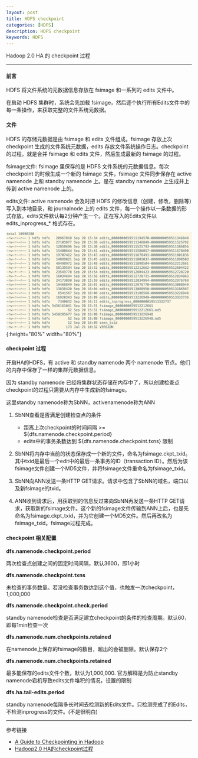 ```yaml
---
layout: post
title: HDFS checkpoint
categories: [HDFS]
description: HDFS checkpoint
keywords: HDFS
---
```


Hadoop 2.0 HA 的 checkpoint 过程

---

#### 前言

HDFS 将文件系统的元数据信息存放在 fsimage 和一系列的 edits 文件中。

在启动 HDFS 集群时，系统会先加载 fsimage，然后逐个执行所有Edits文件中的每一条操作，来获取完整的文件系统元数据。

#### 文件

HDFS 的存储元数据是由 fsimage 和 edits 文件组成。fsimage 存放上次 checkpoint 生成的文件系统元数据，edits 存放文件系统操作日志。checkpoint的过程，就是合并 fsimage 和 edits 文件，然后生成最新的 fsimage 的过程。

fsimage文件: fsimage 里保存的是 HDFS 文件系统的元数据信息。每次 checkpoint 的时候生成一个新的 fsimage 文件，fsimage 文件同步保存在 active namenode 上和 standby namenode 上。是在 standby namenode 上生成并上传到 active namenode 上的。

edits文件: active namenode 会及时把 HDFS 的修改信息（创建，修改，删除等）写入到本地目录，和 journalnode 上的 edits 文件，每一个操作以一条数据的形式存放。edits文件默认每2分钟产生一个。正在写入的Edits文件以 edits_inprogress_* 格式存在。

![](/images/blog/2019-09-20-1.png){:height="80%" width="80%"}

#### checkpoint 过程

开启HA的HDFS，有 active 和 standby namenode 两个 namenode 节点。他们的内存中保存了一样的集群元数据信息。

因为 standby namenode 已经将集群状态存储在内存中了，所以创建检查点checkpoint的过程只需要从内存中生成新的fsimage。

这里standby namenode称为SbNN，activenamenode称为ANN

1. SbNN查看是否满足创建检查点的条件
   * 距离上次checkpoint的时间间隔 >= ${dfs.namenode.checkpoint.period}
   * edits中的事务条数达到 ${dfs.namenode.checkpoint.txns} 限制
2. SbNN将内存中当前的状态保存成一个新的文件，命名为fsimage.ckpt_txid。其中txid是最后一个edit中的最后一条事务的ID（transaction ID）。然后为该fsimage文件创建一个MD5文件，并将fsimage文件重命名为fsimage_txid。
       
3. SbNN向ANN发送一条HTTP GET请求。请求中包含了SbNN的域名，端口以及新fsimage的txid。

4. ANN收到请求后，用获取到的信息反过来向SbNN再发送一条HTTP GET请求，获取新的fsimage文件。这个新的fsimage文件传输到ANN上后，也是先命名为fsimage.ckpt_txid，并为它创建一个MD5文件。然后再改名为fsimage_txid。fsimage过程完成。

#### checkpoint 相关配置

**dfs.namenode.checkpoint.period**

两次检查点创建之间的固定时间间隔，默认3600，即1小时

**dfs.namenode.checkpoint.txns**

未检查的事务数量。若没检查事务数达到这个值，也触发一次checkpoint，1,000,000

**dfs.namenode.checkpoint.check.period**

standby namenode检查是否满足建立checkpoint的条件的检查周期。默认60，即每1min检查一次

**dfs.namenode.num.checkpoints.retained**

在namenode上保存的fsimage的数目，超出的会被删除。默认保存2个

**dfs.namenode.num.checkpoints.retained**

最多能保存的edits文件个数，默认为1,000,000. 官方解释是为防止standby namenode宕机导致edits文件堆积的情况，设置的限制

**dfs.ha.tail-edits.period**

standby namenode每隔多长时间去检测新的Edits文件。只检测完成了的Edits， 不检测inprogress的文件。(不是很明白)

---
参考链接
* [A Guide to Checkpointing in Hadoop](https://blog.cloudera.com/a-guide-to-checkpointing-in-hadoop/)
* [Hadoop2.0 HA的checkpoint过程](https://blog.csdn.net/Amber_amber/article/details/47003589)


